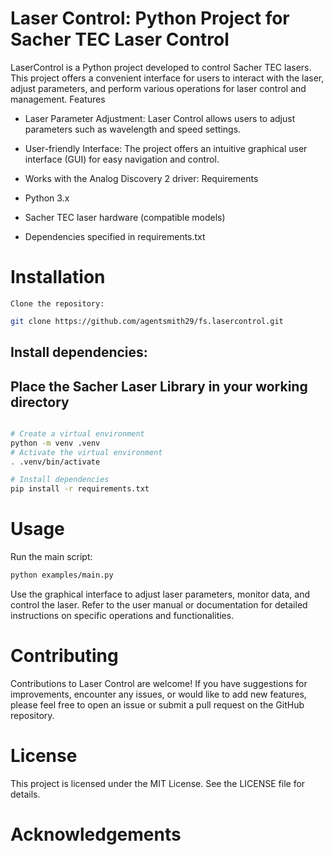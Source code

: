 # Laser Control: Python Project for Sacher TEC Laser Control
LaserControl is a Python project developed to control Sacher TEC lasers. This project offers a convenient interface for users to interact with the laser, adjust parameters, and perform various operations for laser control and management.
Features

* Laser Parameter Adjustment: Laser Control allows users to adjust parameters such as wavelength and speed settings.
* User-friendly Interface: The project offers an intuitive graphical user interface (GUI) for easy navigation and control.
* Works with the Analog Discovery 2 driver: 
Requirements

* Python 3.x
* Sacher TEC laser hardware (compatible models)
* Dependencies specified in requirements.txt

#  Installation

    Clone the repository:
```bash
git clone https://github.com/agentsmith29/fs.lasercontrol.git
```
## Install dependencies:
## Place the Sacher Laser Library in your working directory
```bash

# Create a virtual environment
python -m venv .venv
# Activate the virtual environment
. .venv/bin/activate

# Install dependencies
pip install -r requirements.txt
```

# Usage

Run the main script:

```bash
python examples/main.py
```
Use the graphical interface to adjust laser parameters, monitor data, and control the laser.
Refer to the user manual or documentation for detailed instructions on specific operations and functionalities.

# Contributing

Contributions to Laser Control are welcome! If you have suggestions for improvements, encounter any issues, or would like to add new features, please feel free to open an issue or submit a pull request on the GitHub repository.

# License

This project is licensed under the MIT License. See the LICENSE file for details.

# Acknowledgements
